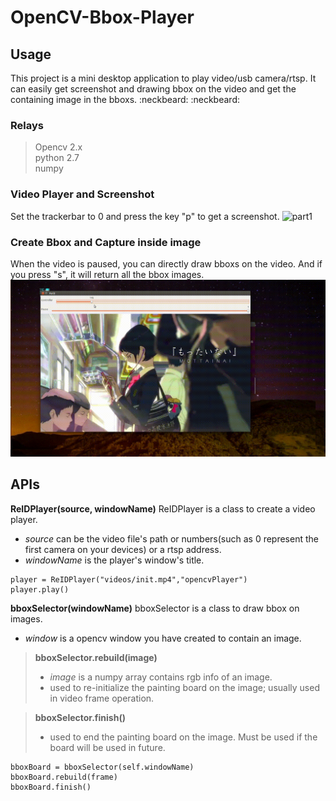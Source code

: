 # OpenCV-Bbox-Player
## Usage
This project is a mini desktop application to play video/usb camera/rtsp. It can easily get screenshot and drawing bbox on the video and get the containing image in the bboxs. :neckbeard: :neckbeard:
### Relays ###
> Opencv 2.x <br>
> python 2.7 <br>
> numpy <br>

### Video Player and Screenshot 
Set the trackerbar to 0 and press the key "p" to get a screenshot.
![part1](/img&video/part1.gif)
### Create Bbox and Capture inside image
When the video is paused, you can directly draw bboxs on the video. And if you press "s", it will return all the bbox images.
![part2](/img&video/part2.gif)
## APIs
**ReIDPlayer(source, windowName)**
ReIDPlayer is a class to create a video player.
+ <i>source</i> can be the video file's path or numbers(such as 0 represent the first camera on your devices) or a rtsp address.
+ <i>windowName</i> is the player's window's title.
```
player = ReIDPlayer("videos/init.mp4","opencvPlayer")
player.play()
```
**bboxSelector(windowName)**
bboxSelector is a class to draw bbox on images.
+ <i>window</i> is a opencv window you have created to contain an image.
> **bboxSelector.rebuild(image)** <br>
> + <i>image</i> is a numpy array contains rgb info of an image. 
> + used to re-initialize the painting board on the image; usually used in video frame operation. 

> **bboxSelector.finish()** <br>
> + used to end the painting board on the image. Must be used if the board will be used in future.
```
bboxBoard = bboxSelector(self.windowName)
bboxBoard.rebuild(frame)
bboxBoard.finish()
```
